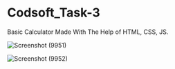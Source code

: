 # Codsoft_Task-3
Basic Calculator Made With The Help of HTML, CSS, JS.


![Screenshot (9951)](https://github.com/debjyotidas111/Codsoft_Task-3/assets/86339364/3fa8b9e1-a4a0-4eda-b703-bf5a02769f6f)


![Screenshot (9952)](https://github.com/debjyotidas111/Codsoft_Task-3/assets/86339364/a64bf0da-ea9e-4b3d-b345-b2eeb0ef7e1d)
